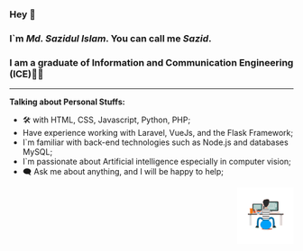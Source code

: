 ### Hey 👋
### I`m ___Md. Sazidul Islam___. You can call me ___Sazid___.
### I am a graduate of Information and Communication Engineering (ICE)👨‍🎓 
---

__Talking about Personal Stuffs:__
+ 🛠 with HTML, CSS, Javascript, Python, PHP;
+ Have experience working with Laravel, VueJs,
  and the Flask Framework;
+ I`m familiar with back-end technologies such as
   Node.js and databases MySQL;
+ I`m passionate about Artificial intelligence
   especially in computer vision;  
+ 🗨 Ask me about anything, and I will be happy to help; 

<a href="https://github.com/dizas9/dizas9/blob/main/gif.gif" target="blank"><img align="right" src="https://github.com/dizas9/dizas9/blob/main/gif.gif" height="100" /></a>
